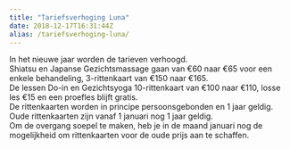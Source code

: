 ```yaml
---
title: "Tariefsverhoging Luna"
date: 2018-12-17T16:31:44Z
alias: /tariefsverhoging-luna/
---
```

<!-- wp:paragraph -->
<p>In het nieuwe jaar worden de tarieven verhoogd.<br />
Shiatsu en Japanse Gezichtsmassage gaan van €60 naar €65 voor een enkele behandeling, 3-rittenkaart van €150 naar €165.<br />
De lessen Do-in en Gezichtsyoga 10-rittenkaart van €100 naar €110, losse les €15 en een proefles blijft gratis.<br />
De rittenkaarten worden in principe persoonsgebonden en 1 jaar geldig.<br />
Oude rittenkaarten zijn vanaf 1 januari nog 1 jaar geldig.<br />
Om de overgang soepel te maken, heb je in de maand januari nog de mogelijkheid om rittenkaarten voor de oude prijs aan te schaffen.</p>
<!-- /wp:paragraph -->